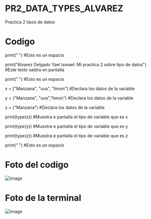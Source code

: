 # PR2_DATA_TYPES_ALVAREZ
Practica 2 tipos de datos
# Codigo
print(" ") #Esto es un espacio

print("Alvarez Delgado Yael Ismael: Mi practica 2 sobre tipo de datos") #Este texto saldra en pantalla

print(" ") #Esto es un espacio

x = ["Manzana", "uva", "limon"] #Declara los datos de la variable 

y = ("Manzana", "uva","limon") #Declara los datos de la variable 

z = ("Manzana") #Declara los datos de la variable 

print(type(x)) #Muestra e pantalla el tipo de variable que es x

print(type(y)) #Muestra e pantalla el tipo de variable que es y

print(type(z)) #Muestra e pantalla el tipo de variable que es z

print(" ") #Esto es un espacio
# Foto del codigo
![image](https://github.com/user-attachments/assets/a01f98f2-c523-4609-927a-5c6fe9c0448d)
# Foto de la terminal
![image](https://github.com/user-attachments/assets/3069ebcf-c19f-4a26-bd11-f77c8a77c8bf)
